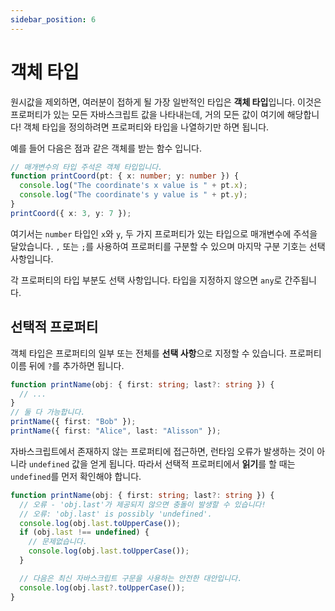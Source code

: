 ```yaml
---
sidebar_position: 6
---
```


# 객체 타입

원시값을 제외하면, 여러분이 접하게 될 가장 일반적인 타입은 **객체 타입**입니다. 이것은 프로퍼티가 있는 모든 자바스크립트 값을 나타내는데, 거의 모든 값이 여기에 해당합니다! 객체 타입을 정의하려면 프로퍼티와 타입을 나열하기만 하면 됩니다.

예를 들어 다음은 점과 같은 객체를 받는 함수 입니다.

```ts
// 매개변수의 타입 주석은 객체 타입입니다.
function printCoord(pt: { x: number; y: number }) {
  console.log("The coordinate's x value is " + pt.x);
  console.log("The coordinate's y value is " + pt.y);
}
printCoord({ x: 3, y: 7 });
```

여기서는 `number` 타입인 `x`와 `y`, 두 가지 프로퍼티가 있는 타입으로 매개변수에 주석을 달았습니다. `,` 또는 `;`를 사용하여 프로퍼티를 구분할 수 있으며 마지막 구분 기호는 선택 사항입니다.

각 프로퍼티의 타입 부분도 선택 사항입니다. 타입을 지정하지 않으면 `any`로 간주됩니다.

## 선택적 프로퍼티

객체 타입은 프로퍼티의 일부 또는 전체를 **선택 사항**으로 지정할 수 있습니다. 프로퍼티 이름 뒤에 `?`를 추가하면 됩니다.

```ts
function printName(obj: { first: string; last?: string }) {
  // ...
}
// 둘 다 가능합니다.
printName({ first: "Bob" });
printName({ first: "Alice", last: "Alisson" });
```

자바스크립트에서 존재하지 않는 프로퍼티에 접근하면, 런타임 오류가 발생하는 것이 아니라 `undefined` 값을 얻게 됩니다. 따라서 선택적 프로퍼티에서 **읽기**를 할 때는 `undefined`를 먼저 확인해야 합니다.

```ts
function printName(obj: { first: string; last?: string }) {
  // 오류 - 'obj.last'가 제공되지 않으면 충돌이 발생할 수 있습니다!
  // 오류: 'obj.last' is possibly 'undefined'.
  console.log(obj.last.toUpperCase());
  if (obj.last !== undefined) {
    // 문제없습니다.
    console.log(obj.last.toUpperCase());
  }

  // 다음은 최신 자바스크립트 구문을 사용하는 안전한 대안입니다.
  console.log(obj.last?.toUpperCase());
}
```